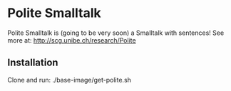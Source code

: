 Polite Smalltalk
================

Polite Smalltalk is (going to be very soon) a Smalltalk with sentences!
See more at: http://scg.unibe.ch/research/Polite

Installation
------------
Clone and run: ./base-image/get-polite.sh
